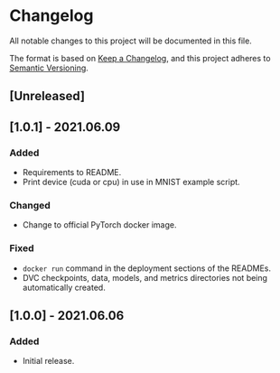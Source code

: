 # Changelog

All notable changes to this project will be documented in this file.

The format is based on [Keep a Changelog](https://keepachangelog.com/en/1.0.0/),
and this project adheres to [Semantic Versioning](https://semver.org/spec/v2.0.0.html).

## [Unreleased]

## [1.0.1] - 2021.06.09

### Added

- Requirements to README.
- Print device (cuda or cpu) in use in MNIST example script.

### Changed

- Change to official PyTorch docker image.

### Fixed

- `docker run` command in the deployment sections of the READMEs.
- DVC checkpoints, data, models, and metrics directories not being automatically created.

## [1.0.0] - 2021.06.06

### Added

- Initial release.
